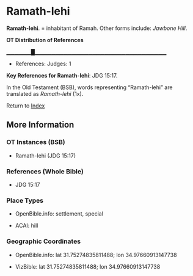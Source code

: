 # Ramath-lehi
**Ramath-lehi**. 
= inhabitant of Ramah. 
Other forms include: 
*Jawbone Hill*. 


**OT Distribution of References**

▁▁▁▁▁▁█▁▁▁▁▁▁▁▁▁▁▁▁▁▁▁▁▁▁▁▁▁▁▁▁▁▁▁▁▁▁▁▁
* References: Judges: 1



**Key References for Ramath-lehi**: 
JDG 15:17. 


In the Old Testament (BSB), words representing “Ramath-lehi” are translated as 
*Ramath-lehi* (1x). 




Return to [Index](00-Index.md)

## More Information

### OT Instances (BSB)

* Ramath-lehi (JDG 15:17)



### References (Whole Bible)

* JDG 15:17


### Place Types

* OpenBible.info: settlement, special

* ACAI: hill



### Geographic Coordinates

* OpenBible.info: lat 31.75274835811488; lon 34.97660913147738

* VizBible: lat 31.75274835811488; lon 34.97660913147738





